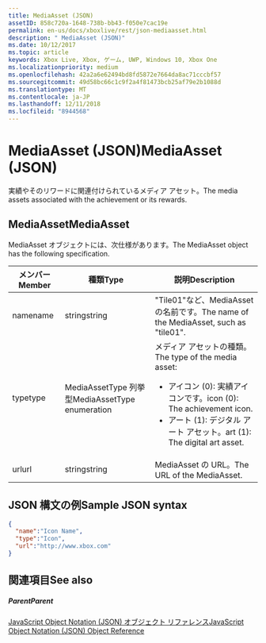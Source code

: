 ```yaml
---
title: MediaAsset (JSON)
assetID: 858c720a-1648-738b-bb43-f050e7cac19e
permalink: en-us/docs/xboxlive/rest/json-mediaasset.html
description: " MediaAsset (JSON)"
ms.date: 10/12/2017
ms.topic: article
keywords: Xbox Live, Xbox, ゲーム, UWP, Windows 10, Xbox One
ms.localizationpriority: medium
ms.openlocfilehash: 42a2a6e62494bd8fd5872e7664da8ac71cccbf57
ms.sourcegitcommit: 49d58bc66c1c9f2a4f81473bcb25af79e2b1088d
ms.translationtype: MT
ms.contentlocale: ja-JP
ms.lasthandoff: 12/11/2018
ms.locfileid: "8944568"
---
```

# <a name="mediaasset-json"></a><span data-ttu-id="9f0a6-104">MediaAsset (JSON)</span><span class="sxs-lookup"><span data-stu-id="9f0a6-104">MediaAsset (JSON)</span></span>
<span data-ttu-id="9f0a6-105">実績やそのリワードに関連付けられているメディア アセット。</span><span class="sxs-lookup"><span data-stu-id="9f0a6-105">The media assets associated with the achievement or its rewards.</span></span>
<a id="ID4EN"></a>


## <a name="mediaasset"></a><span data-ttu-id="9f0a6-106">MediaAsset</span><span class="sxs-lookup"><span data-stu-id="9f0a6-106">MediaAsset</span></span>

<span data-ttu-id="9f0a6-107">MediaAsset オブジェクトには、次仕様があります。</span><span class="sxs-lookup"><span data-stu-id="9f0a6-107">The MediaAsset object has the following specification.</span></span>

| <span data-ttu-id="9f0a6-108">メンバー</span><span class="sxs-lookup"><span data-stu-id="9f0a6-108">Member</span></span>| <span data-ttu-id="9f0a6-109">種類</span><span class="sxs-lookup"><span data-stu-id="9f0a6-109">Type</span></span>| <span data-ttu-id="9f0a6-110">説明</span><span class="sxs-lookup"><span data-stu-id="9f0a6-110">Description</span></span>|
| --- | --- | --- |
| <span data-ttu-id="9f0a6-111">name</span><span class="sxs-lookup"><span data-stu-id="9f0a6-111">name</span></span>| <span data-ttu-id="9f0a6-112">string</span><span class="sxs-lookup"><span data-stu-id="9f0a6-112">string</span></span>| <span data-ttu-id="9f0a6-113">"Tile01"など、MediaAsset の名前です。</span><span class="sxs-lookup"><span data-stu-id="9f0a6-113">The name of the MediaAsset, such as "tile01".</span></span>|
| <span data-ttu-id="9f0a6-114">type</span><span class="sxs-lookup"><span data-stu-id="9f0a6-114">type</span></span>| <span data-ttu-id="9f0a6-115">MediaAssetType 列挙型</span><span class="sxs-lookup"><span data-stu-id="9f0a6-115">MediaAssetType enumeration</span></span>| <span data-ttu-id="9f0a6-116">メディア アセットの種類。</span><span class="sxs-lookup"><span data-stu-id="9f0a6-116">The type of the media asset:</span></span> <ul><li><span data-ttu-id="9f0a6-117">アイコン (0): 実績アイコンです。</span><span class="sxs-lookup"><span data-stu-id="9f0a6-117">icon (0): The achievement icon.</span></span></li><li><span data-ttu-id="9f0a6-118">アート (1): デジタル アート アセット。</span><span class="sxs-lookup"><span data-stu-id="9f0a6-118">art (1): The digital art asset.</span></span></li></ul> | 
| <span data-ttu-id="9f0a6-119">url</span><span class="sxs-lookup"><span data-stu-id="9f0a6-119">url</span></span>| <span data-ttu-id="9f0a6-120">string</span><span class="sxs-lookup"><span data-stu-id="9f0a6-120">string</span></span>| <span data-ttu-id="9f0a6-121">MediaAsset の URL。</span><span class="sxs-lookup"><span data-stu-id="9f0a6-121">The URL of the MediaAsset.</span></span>|

<a id="ID4EFC"></a>


## <a name="sample-json-syntax"></a><span data-ttu-id="9f0a6-122">JSON 構文の例</span><span class="sxs-lookup"><span data-stu-id="9f0a6-122">Sample JSON syntax</span></span>


```json
{
  "name":"Icon Name",
  "type":"Icon",
  "url":"http://www.xbox.com"
}

```


<a id="ID4EOC"></a>


## <a name="see-also"></a><span data-ttu-id="9f0a6-123">関連項目</span><span class="sxs-lookup"><span data-stu-id="9f0a6-123">See also</span></span>

<a id="ID4EQC"></a>


##### <a name="parent"></a><span data-ttu-id="9f0a6-124">Parent</span><span class="sxs-lookup"><span data-stu-id="9f0a6-124">Parent</span></span>

[<span data-ttu-id="9f0a6-125">JavaScript Object Notation (JSON) オブジェクト リファレンス</span><span class="sxs-lookup"><span data-stu-id="9f0a6-125">JavaScript Object Notation (JSON) Object Reference</span></span>](atoc-xboxlivews-reference-json.md)
